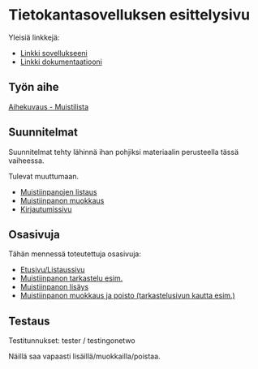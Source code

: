 # Tietokantasovelluksen esittelysivu

Yleisiä linkkejä:

* [Linkki sovellukseeni](https://lgrohn.users.cs.helsinki.fi/tsoha)
* [Linkki dokumentaatiooni](https://github.com/largacthul/Tsoha-Bootstrap/blob/master/doc/dokumentaatio.pdf)

## Työn aihe

[Aihekuvaus - Muistilista](http://advancedkittenry.github.io/suunnittelu_ja_tyoymparisto/aiheet/Muistilista.html)

## Suunnitelmat

Suunnitelmat tehty lähinnä ihan pohjiksi materiaalin perusteella tässä vaiheessa.

Tulevat muuttumaan.

* [Muistiinpanojen listaus](http://lgrohn.users.cs.helsinki.fi/tsoha/job_list)
* [Muistiinpanon muokkaus](http://lgrohn.users.cs.helsinki.fi/tsoha/job_edit)
* [Kirjautumissivu](http://lgrohn.users.cs.helsinki.fi/tsoha/login)

## Osasivuja

Tähän mennessä toteutettuja osasivuja:

* [Etusivu/Listaussivu](http://lgrohn.users.cs.helsinki.fi/tsoha/)
* [Muistiinpanon tarkastelu esim.](http://lgrohn.users.cs.helsinki.fi/tsoha/note/4)
* [Muistiinpanon lisäys](http://lgrohn.users.cs.helsinki.fi/tsoha/note/new)
* [Muistiinpanon muokkaus ja poisto (tarkastelusivun kautta esim.)](http://lgrohn.users.cs.helsinki.fi/tsoha/note/10)

## Testaus

Testitunnukset: tester / testingonetwo

Näillä saa vapaasti lisäillä/muokkailla/poistaa.
